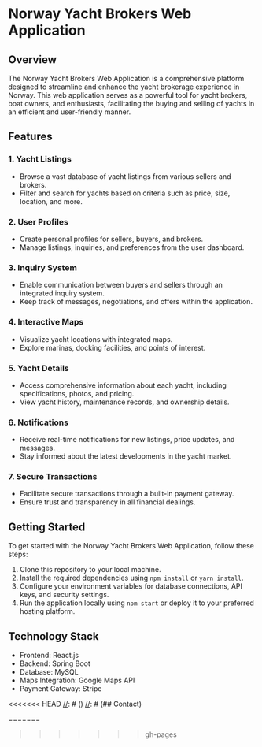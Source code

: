 # Norway Yacht Brokers Web Application

## Overview

The Norway Yacht Brokers Web Application is a comprehensive platform designed to streamline and enhance the yacht brokerage experience in Norway. This web application serves as a powerful tool for yacht brokers, boat owners, and enthusiasts, facilitating the buying and selling of yachts in an efficient and user-friendly manner.

## Features

### 1. Yacht Listings
- Browse a vast database of yacht listings from various sellers and brokers.
- Filter and search for yachts based on criteria such as price, size, location, and more.

### 2. User Profiles
- Create personal profiles for sellers, buyers, and brokers.
- Manage listings, inquiries, and preferences from the user dashboard.

### 3. Inquiry System
- Enable communication between buyers and sellers through an integrated inquiry system.
- Keep track of messages, negotiations, and offers within the application.

### 4. Interactive Maps
- Visualize yacht locations with integrated maps.
- Explore marinas, docking facilities, and points of interest.

### 5. Yacht Details
- Access comprehensive information about each yacht, including specifications, photos, and pricing.
- View yacht history, maintenance records, and ownership details.

### 6. Notifications
- Receive real-time notifications for new listings, price updates, and messages.
- Stay informed about the latest developments in the yacht market.

### 7. Secure Transactions
- Facilitate secure transactions through a built-in payment gateway.
- Ensure trust and transparency in all financial dealings.

## Getting Started

To get started with the Norway Yacht Brokers Web Application, follow these steps:

1. Clone this repository to your local machine.
2. Install the required dependencies using `npm install` or `yarn install`.
3. Configure your environment variables for database connections, API keys, and security settings.
4. Run the application locally using `npm start` or deploy it to your preferred hosting platform.

## Technology Stack

- Frontend: React.js
- Backend: Spring Boot
- Database: MySQL
- Maps Integration: Google Maps API
- Payment Gateway: Stripe

<<<<<<< HEAD
[//]: # ()
[//]: # (## Contact)

[//]: # ()
[//]: # (For questions, suggestions, or support, please contact us at [Email Address].)
=======
>>>>>>> gh-pages
